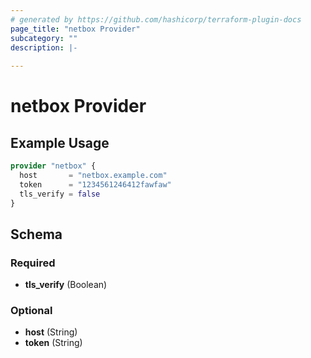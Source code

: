 ```yaml
---
# generated by https://github.com/hashicorp/terraform-plugin-docs
page_title: "netbox Provider"
subcategory: ""
description: |-
  
---
```


# netbox Provider



## Example Usage

```terraform
provider "netbox" {
  host       = "netbox.example.com"
  token      = "1234561246412fawfaw"
  tls_verify = false
}
```

<!-- schema generated by tfplugindocs -->
## Schema

### Required

- **tls_verify** (Boolean)

### Optional

- **host** (String)
- **token** (String)
